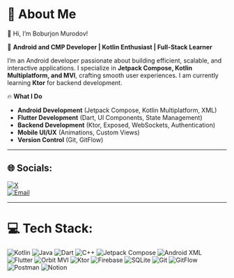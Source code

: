 # 💫 About Me
👋 Hi, I’m Boburjon Murodov!  

🚀 **Android and CMP Developer | Kotlin Enthusiast | Full-Stack Learner**  

I’m an Android developer passionate about building efficient, scalable, and interactive applications. I specialize in **Jetpack Compose, Kotlin Multiplatform, and MVI**, crafting smooth user experiences. I am currently learning **Ktor** for backend development.  

🔥 **What I Do**  
- **Android Development** (Jetpack Compose, Kotlin Multiplatform, XML)  
- **Flutter Development** (Dart, UI Components, State Management)  
- **Backend Development** (Ktor, Exposed, WebSockets, Authentication)  
- **Mobile UI/UX** (Animations, Custom Views)  
- **Version Control** (Git, GitFlow)  

---

## 🌐 Socials:
[![X](https://img.shields.io/badge/X-black.svg?logo=X&logoColor=white)](https://x.com/Boburlife)  
[![Email](https://img.shields.io/badge/Email-D14836?logo=gmail&logoColor=white)](mailto:boburjonmurodov06@gmail.com)  

---

# 💻 Tech Stack:
![Kotlin](https://img.shields.io/badge/kotlin-%237F52FF.svg?style=for-the-badge&logo=kotlin&logoColor=white) 
![Java](https://img.shields.io/badge/java-%23ED8B00.svg?style=for-the-badge&logo=openjdk&logoColor=white) 
![Dart](https://img.shields.io/badge/dart-%230175C2.svg?style=for-the-badge&logo=dart&logoColor=white) 
![C++](https://img.shields.io/badge/c++-%2300599C.svg?style=for-the-badge&logo=c%2B%2B&logoColor=white) 
![Jetpack Compose](https://img.shields.io/badge/Jetpack%20Compose-4285F4?style=for-the-badge&logo=jetpack-compose&logoColor=white) 
![Android XML](https://img.shields.io/badge/XML-%23FF6600.svg?style=for-the-badge&logo=android&logoColor=white) 
![Flutter](https://img.shields.io/badge/Flutter-%2302569B.svg?style=for-the-badge&logo=Flutter&logoColor=white) 
![Orbit MVI](https://img.shields.io/badge/Orbit%20MVI-%2300A6E2.svg?style=for-the-badge&logo=android&logoColor=white) 
![Ktor](https://img.shields.io/badge/Ktor-0095D5?style=for-the-badge&logo=ktor&logoColor=white) 
![Firebase](https://img.shields.io/badge/firebase-%23039BE5.svg?style=for-the-badge&logo=firebase) 
![SQLite](https://img.shields.io/badge/sqlite-%2307405e.svg?style=for-the-badge&logo=sqlite&logoColor=white) 
![Git](https://img.shields.io/badge/Git-%23F05033.svg?style=for-the-badge&logo=git&logoColor=white) 
![GitFlow](https://img.shields.io/badge/GitFlow-%23007EC6.svg?style=for-the-badge&logo=git&logoColor=white) 
![Postman](https://img.shields.io/badge/Postman-FF6C37?style=for-the-badge&logo=postman&logoColor=white) 
![Notion](https://img.shields.io/badge/Notion-%23000000.svg?style=for-the-badge&logo=notion&logoColor=white) 




